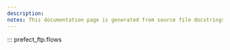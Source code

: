 ```yaml
---
description: 
notes: This documentation page is generated from source file docstrings.
---
```


::: prefect_ftp.flows